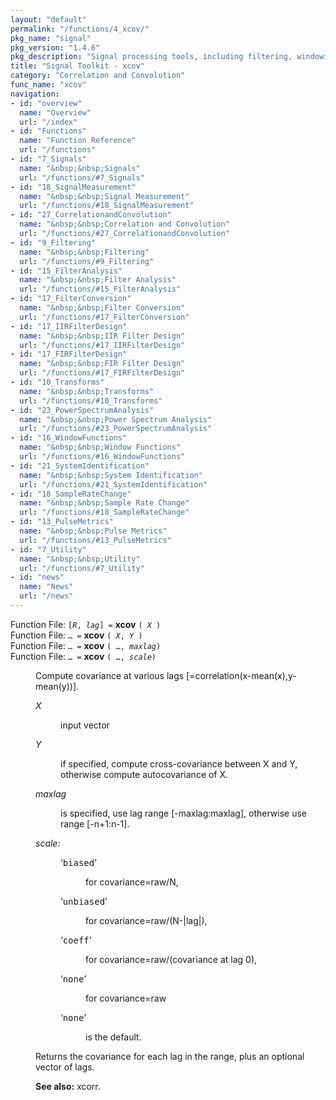 ```yaml
---
layout: "default"
permalink: "/functions/4_xcov/"
pkg_name: "signal"
pkg_version: "1.4.6"
pkg_description: "Signal processing tools, including filtering, windowing and display functions."
title: "Signal Toolkit - xcov"
category: "Correlation and Convolution"
func_name: "xcov"
navigation:
- id: "overview"
  name: "Overview"
  url: "/index"
- id: "Functions"
  name: "Function Reference"
  url: "/functions"
- id: "7_Signals"
  name: "&nbsp;&nbsp;Signals"
  url: "/functions/#7_Signals"
- id: "18_SignalMeasurement"
  name: "&nbsp;&nbsp;Signal Measurement"
  url: "/functions/#18_SignalMeasurement"
- id: "27_CorrelationandConvolution"
  name: "&nbsp;&nbsp;Correlation and Convolution"
  url: "/functions/#27_CorrelationandConvolution"
- id: "9_Filtering"
  name: "&nbsp;&nbsp;Filtering"
  url: "/functions/#9_Filtering"
- id: "15_FilterAnalysis"
  name: "&nbsp;&nbsp;Filter Analysis"
  url: "/functions/#15_FilterAnalysis"
- id: "17_FilterConversion"
  name: "&nbsp;&nbsp;Filter Conversion"
  url: "/functions/#17_FilterConversion"
- id: "17_IIRFilterDesign"
  name: "&nbsp;&nbsp;IIR Filter Design"
  url: "/functions/#17_IIRFilterDesign"
- id: "17_FIRFilterDesign"
  name: "&nbsp;&nbsp;FIR Filter Design"
  url: "/functions/#17_FIRFilterDesign"
- id: "10_Transforms"
  name: "&nbsp;&nbsp;Transforms"
  url: "/functions/#10_Transforms"
- id: "23_PowerSpectrumAnalysis"
  name: "&nbsp;&nbsp;Power Spectrum Analysis"
  url: "/functions/#23_PowerSpectrumAnalysis"
- id: "16_WindowFunctions"
  name: "&nbsp;&nbsp;Window Functions"
  url: "/functions/#16_WindowFunctions"
- id: "21_SystemIdentification"
  name: "&nbsp;&nbsp;System Identification"
  url: "/functions/#21_SystemIdentification"
- id: "18_SampleRateChange"
  name: "&nbsp;&nbsp;Sample Rate Change"
  url: "/functions/#18_SampleRateChange"
- id: "13_PulseMetrics"
  name: "&nbsp;&nbsp;Pulse Metrics"
  url: "/functions/#13_PulseMetrics"
- id: "7_Utility"
  name: "&nbsp;&nbsp;Utility"
  url: "/functions/#7_Utility"
- id: "news"
  name: "News"
  url: "/news"
---
```

<dl class="first-deftypefn">
<dt class="deftypefn" id="index-xcov"><span class="category-def">Function File: </span><span><code class="def-type">[<var class="var">R</var>, <var class="var">lag</var>] =</code> <strong class="def-name">xcov</strong> <code class="def-code-arguments">( <var class="var">X</var> )</code><a class="copiable-link" href="#index-xcov"></a></span></dt>
<dt class="deftypefnx def-cmd-deftypefn" id="index-xcov-1"><span class="category-def">Function File: </span><span><code class="def-type">&hellip; =</code> <strong class="def-name">xcov</strong> <code class="def-code-arguments">( <var class="var">X</var>, <var class="var">Y</var> )</code><a class="copiable-link" href="#index-xcov-1"></a></span></dt>
<dt class="deftypefnx def-cmd-deftypefn" id="index-xcov-2"><span class="category-def">Function File: </span><span><code class="def-type">&hellip; =</code> <strong class="def-name">xcov</strong> <code class="def-code-arguments">( &hellip;, <var class="var">maxlag</var>)</code><a class="copiable-link" href="#index-xcov-2"></a></span></dt>
<dt class="deftypefnx def-cmd-deftypefn" id="index-xcov-3"><span class="category-def">Function File: </span><span><code class="def-type">&hellip; =</code> <strong class="def-name">xcov</strong> <code class="def-code-arguments">( &hellip;, <var class="var">scale</var>)</code><a class="copiable-link" href="#index-xcov-3"></a></span></dt>
<dd><p>Compute covariance at various lags [=correlation(x-mean(x),y-mean(y))].
</p>
<dl class="table">
<dt><var class="var">X</var></dt>
<dd><p>input vector
 </p></dd>
<dt><var class="var">Y</var></dt>
<dd><p>if specified, compute cross-covariance between X and Y,
 otherwise compute autocovariance of X.
 </p></dd>
<dt><var class="var">maxlag</var></dt>
<dd><p>is specified, use lag range [-maxlag:maxlag],
 otherwise use range [-n+1:n-1].
 </p></dd>
<dt><var class="var">scale:</var></dt>
<dd><dl class="table">
<dt>&lsquo;<samp class="samp">biased</samp>&rsquo;</dt>
<dd><p>for covariance=raw/N,
 </p></dd>
<dt>&lsquo;<samp class="samp">unbiased</samp>&rsquo;</dt>
<dd><p>for covariance=raw/(N-|lag|),
 </p></dd>
<dt>&lsquo;<samp class="samp">coeff</samp>&rsquo;</dt>
<dd><p>for covariance=raw/(covariance at lag 0),
 </p></dd>
<dt>&lsquo;<samp class="samp">none</samp>&rsquo;</dt>
<dd><p>for covariance=raw
 </p></dd>
<dt>&lsquo;<samp class="samp">none</samp>&rsquo;</dt>
<dd><p>is the default.
 </p></dd>
</dl>
</dd>
</dl>

<p>Returns the covariance for each lag in the range, plus an
 optional vector of lags.
</p>

<p><strong class="strong">See also:</strong> xcorr.
 </p></dd></dl>